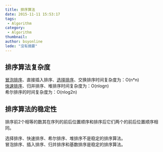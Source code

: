 ```yaml
---
title: 排序算法
date: 2015-11-11 15:53:17
tags:
 - Algorithm
category: 
 - Algorithm
thumbnail: 
author: bsyonline
lede: "没有摘要"
---
```


## 排序算法复杂度

[冒泡排序](../../../../2016/07/16/冒泡排序/)、直接插入排序、[选择排序](../../../../2016/07/16/选择排序/)、交换排序时间复杂度为：O(n*n)  
[快速排序](../../../../2016/07/16/快速排序/)、归并排序、堆排序时间复杂度为：O(nlogn)  
希尔排序的时间复杂度为：O(nlog2n)
## 排序算法的稳定性

排序前2个相等的数其在序列的前后位置顺序和排序后它们两个的前后位置顺序相同。

选择排序、快速排序、希尔排序、堆排序不是稳定的排序算法。  
冒泡排序、插入排序、归并排序和基数排序是稳定的排序算法。
